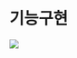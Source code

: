 # 기능구현               
<img src="https://github.com/user-attachments/assets/ef0e571d-e9db-437e-889e-cad93715aa4e">
